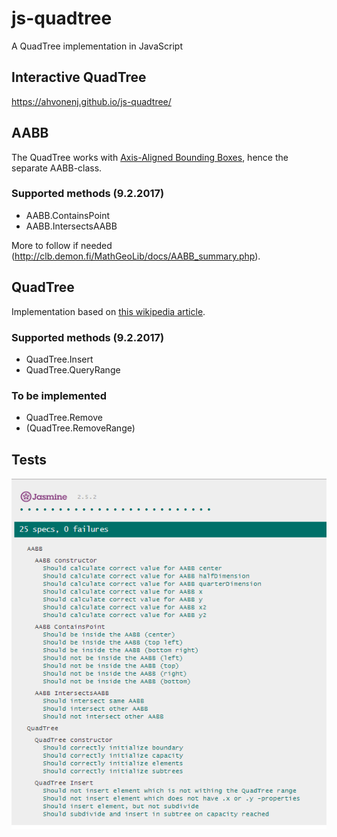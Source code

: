 # js-quadtree
A QuadTree implementation in JavaScript

## Interactive QuadTree

https://ahvonenj.github.io/js-quadtree/

## AABB

The QuadTree works with [Axis-Aligned Bounding Boxes](https://en.wikipedia.org/wiki/Minimum_bounding_box#Axis-aligned_minimum_bounding_box), 
hence the separate AABB-class.

### Supported methods (9.2.2017)

- AABB.ContainsPoint
- AABB.IntersectsAABB

More to follow if needed (http://clb.demon.fi/MathGeoLib/docs/AABB_summary.php).

## QuadTree

Implementation based on [this wikipedia article](https://en.wikipedia.org/wiki/Quadtree).

### Supported methods (9.2.2017)

- QuadTree.Insert
- QuadTree.QueryRange

### To be implemented

- QuadTree.Remove
- (QuadTree.RemoveRange)

## Tests

![](https://github.com/ahvonenj/js-quadtree/blob/master/other/jasmine_report.PNG?raw=true)
